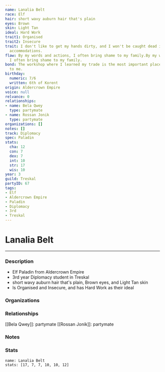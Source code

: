 ```yaml
---
name: Lanalia Belt
race: Elf
hair: short wavy auburn hair that's plain
eyes: Brown
skin: Light Tan
ideal: Hard Work
trait1: Organised
trait2: Insecure
trait: I don't like to get my hands dirty, and I won't be caught dead in unsuitable
  accommodations.
flaw: By my words and actions, I often bring shame to my family.By my words and actions,
  I often bring shame to my family.
bond: The workshop where I learned my trade is the most important place in the world
  to me.
birthday:
  numeric: 7/6
  written: 6th of Korent
origin: Aldercrown Empire
voice: null
relvance: 0
relationships:
- name: Bela Qwey
  type: partymate
- name: Rossan Jonik
  type: partymate
organizations: []
notes: []
track: Diplomacy
spec: Paladin
stats:
  cha: 12
  con: 7
  dex: 7
  int: 10
  str: 17
  wis: 10
year: 3
guild: Treskal
partyID: 67
tags:
- Elf
- Aldercrown Empire
- Paladin
- Diplomacy
- 3rd
- Treskal
---
```

# Lanalia Belt
---
### Description
- Elf Paladin from Aldercrown Empire
- 3rd year Diplomacy student in Treskal
- short wavy auburn hair that's plain, Brown eyes, and Light Tan skin
- Is Organised and Insecure, and has Hard Work as their ideal

### Organizations

### Relationships
[[Bela Qwey]]: partymate
[[Rossan Jonik]]: partymate

### Notes

### Stats
```statblock
name: Lanalia Belt
stats: [17, 7, 7, 10, 10, 12]
```